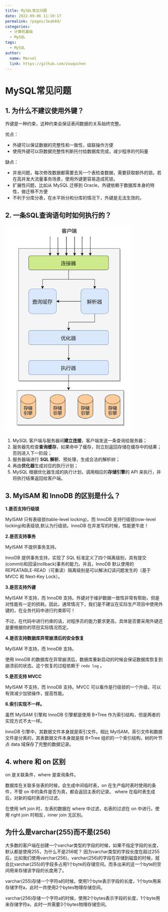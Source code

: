 ```yaml
---
title: MySQL常见问题
date: 2022-09-06 11:10:17
permalink: /pages/3eab8d/
categories:
  - 计算机基础
  - MySQL
tags:
  - MySQL
author: 
  name: Marvel
  link: https://github.com/zouquchen
---
```

# MySQL常见问题

## 1. 为什么不建议使用外键？

外键是一种约束，这种约束会保证表间数据的关系始终完整。

优点：

- 外键可以保证数据的完整性和一致性，级联操作方便
- 使用外键可以将数据完整性判断托付给数据库完成，减少程序的代码量

缺点：

- 并发问题，每次修改数据都需要去另一个表检查数据，需要获取额外的锁。若在高并发大流量事务场景，使用外键更容易造成死锁。
- 扩展性问题，比如从 MySQL 迁移到 Oracle，外键依赖于数据库本身的特性，做迁移不方便
- 不利于分库分表，在水平拆分和分库的情况下，外键是无法生效的。

## 2. 一条SQL查询语句时如何执行的？

<img src="https://raw.githubusercontent.com/zouquchen/Images/main/imgs2022/mysql-execute.png" alt="image-20220919094040069" style="zoom: 67%;" />

1. MySQL 客户端与服务器间**建立连接**，客户端发送一条查询给服务器；
2. 服务器先检查**查询缓存**，如果命中了缓存，则立刻返回存储在缓存中的结果；否则进入下一阶段；
3. 服务器端进行 **SQL 解析**、预处理，生成合法的解析树；
4. 再由**优化器**生成对应的执行计划；
5. MySQL 根据优化器生成的执行计划，调用相应的**存储引擎**的 API 来执行，并将执行结果返回给客户端。

## 3. MyISAM 和 InnoDB 的区别是什么？

**1.是否支持行级锁**

MyISAM 只有表级锁(table-level locking)，而 InnoDB 支持行级锁(row-level locking)和表级锁,默认为行级锁。InnoDB 在并发写的时候，性能更牛皮！

**2.是否支持事务**

MyISAM 不提供事务支持。

InnoDB 提供事务支持，实现了 SQL 标准定义了四个隔离级别，具有提交(commit)和回滚(rollback)事务的能力。并且，InnoDB 默认使用的 REPEATABLE-READ（可重读）隔离级别是可以解决幻读问题发生的（基于 MVCC 和 Next-Key Lock）。

**3.是否支持外键**

MyISAM 不支持，而 InnoDB 支持。外键对于维护数据一致性非常有帮助，但是对性能有一定的损耗。因此，通常情况下，我们是不建议在实际生产项目中使用外键的，在业务代码中进行约束即可！

不过，在代码中进行约束的话，对程序员的能力要求更高，具体是否要采用外键还是要根据你的项目实际情况而定。

**4.是否支持数据库异常崩溃后的安全恢复**

MyISAM 不支持，而 InnoDB 支持。

使用 InnoDB 的数据库在异常崩溃后，数据库重新启动的时候会保证数据库恢复到崩溃前的状态。这个恢复的过程依赖于 `redo log` 。

**5.是否支持 MVCC**

MyISAM 不支持，而 InnoDB 支持。MVCC 可以看作是行级锁的一个升级，可以有效减少加锁操作，提高性能。

**6.索引实现不一样。**

虽然 MyISAM 引擎和 InnoDB 引擎都是使用 B+Tree 作为索引结构，但是两者的实现方式不太一样。

InnoDB 引擎中，其数据文件本身就是索引文件。相比 MyISAM，索引文件和数据文件是分离的，其表数据文件本身就是按 B+Tree 组织的一个索引结构，树的叶节点 data 域保存了完整的数据记录。

## 4. where 和 on 区别

on 是关联条件，where 是查询条件。

数据库在关联多张表的时候，会生成中间临时表，on 在生产临时表时使用的条件，不管 on 中的条件是否为真，都会返回主表的记录。 where 在临时表生成后，对新的临时表进行过滤。

在使用 left join 时，左表的数据在 where 中过滤，右表的过滤在 on 中进行。使用 right join 时相反，inner join 无区别。

## 为什么是varchar(255)而不是(256)

大多数的客户端在创建一个varchar类型的字段的时候，如果不指定字段的长度，默认都是使用255，为什么不是256呢？
因为varchar类型的字段长度在超过255后，比如我们使用varchar(256)，varchar(256)的字段在存储到磁盘的时候，就会比varchar(255)的字段多占用1个byte的存储空间。而多出来的这一个byte的空间用来存储该字段的长度用了。

varchar(255)存储一个字符a的时候，使用1个byte表示字段的长度，1个byte用来存储字符a，此时一共使用2个bytes物理存储空间。

varchar(256)存储一个字符a的时候，使用2个bytes表示字段的长度，1个byte用来存储字符a，此时一共需要3个bytes物理存储空间。